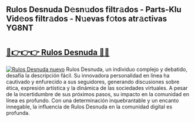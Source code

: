 ## Rulos Desnuda D𝚎sn𝚞dos filtr𝚊dos - Parts-Klu Vid𝚎os filtr𝚊dos - N𝚞evas f𝚘tos atr𝚊ctivas YG8NT

# <h2><a href="http://mb41tk.tromn.icu/?c=Rulos+Desnuda">🔗👉👉👉 Rulos Desnuda 🔗🔗</a></h2>

[![Rulos Desnuda nuevo](https://i.imgur.com/pEAQMta.gif)](http://mb41tk.tromn.icu/?c=Rulos+Desnuda)
Rulos Desnuda, un individuo complejo y debatido, desafía la descripción fácil. Su innovadora personalidad en línea ha cautivado y enfurecido a sus seguidores, generando discusiones sobre ética, expresión artística y la dinámica de las sociedades virtuales. A pesar de la incertidumbre de sus próximos pasos, su impacto en la comunidad en línea es profundo. Con una determinación inquebrantable y un encanto innegable, la influencia de Rulos Desnuda en la comunidad digital es profunda.
